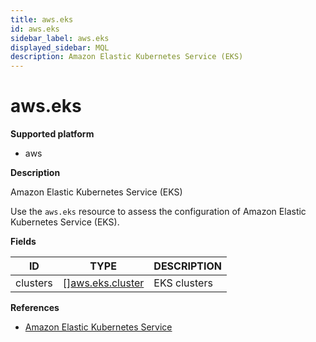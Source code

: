 ```yaml
---
title: aws.eks
id: aws.eks
sidebar_label: aws.eks
displayed_sidebar: MQL
description: Amazon Elastic Kubernetes Service (EKS)
---
```


# aws.eks

**Supported platform**

- aws

**Description**

Amazon Elastic Kubernetes Service (EKS)

Use the `aws.eks` resource to assess the configuration of Amazon Elastic Kubernetes Service (EKS).

**Fields**

| ID       | TYPE                                            | DESCRIPTION  |
| -------- | ----------------------------------------------- | ------------ |
| clusters | &#91;&#93;[aws.eks.cluster](aws.eks.cluster.md) | EKS clusters |

**References**

- [Amazon Elastic Kubernetes Service](https://aws.amazon.com/eks/)
